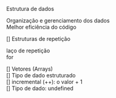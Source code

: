 Estrutura de dados <br>

Organização e gerenciamento dos dados<br>
Melhor eficiência do código<br>

[] Estruturas de repetição

laço de repetição<br>
for<br>

[] Vetores (Arrays)<br>
[] Tipo de dado estruturado<br>
[] incremental (++): o valor + 1<br>
[] Tipo de dado: undefined<br>